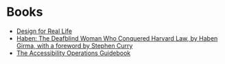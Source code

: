 # Books

- [Design for Real Life](https://abookapart.com/products/design-for-real-life)
- [Haben: The Deafblind Woman Who Conquered Harvard Law, by Haben Girma, with a foreword by Stephen Curry](https://habengirma.com/book/)
- [The Accessibility Operations Guidebook](https://devonpersing.netlify.app/book/)
